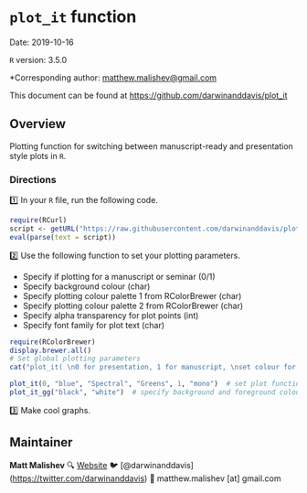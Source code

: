 <!-- This file is edited in README.Rmd -->
`plot_it` function
==================

Date: 2019-10-16

`R` version: 3.5.0

\*Corresponding author: <matthew.malishev@gmail.com>

This document can be found at <https://github.com/darwinanddavis/plot_it>

Overview
--------

Plotting function for switching between manuscript-ready and presentation style plots in `R`.

### Directions

:one: In your `R` file, run the following code.

``` r
require(RCurl)
script <- getURL("https://raw.githubusercontent.com/darwinanddavis/plot_it/master/plot_it.R", ssl.verifypeer = FALSE)
eval(parse(text = script))
```

:two: Use the following function to set your plotting parameters.

-   Specify if plotting for a manuscript or seminar (0/1)
-   Specify background colour (char)
-   Specify plotting colour palette 1 from RColorBrewer (char)
-   Specify plotting colour palette 2 from RColorBrewer (char)
-   Specify alpha transparency for plot points (int)
-   Specify font family for plot text (char)

``` r
require(RColorBrewer)
display.brewer.all()
# Set global plotting parameters
cat("plot_it( \n0 for presentation, 1 for manuscript, \nset colour for background, \nset colour palette 1. use 'display.brewer.all()', \nset colour palette 2. use 'display.brewer.all()', \nset alpha for colour transperancy, \nset font style \n)")

plot_it(0, "blue", "Spectral", "Greens", 1, "mono")  # set plot function params       
plot_it_gg("black", "white")  # specify background and foreground colours   
```

:three: Make cool graphs.

Maintainer
----------

**Matt Malishev**
:mag: [Website](https://www.researchgate.net/profile/Matt_Malishev)
:bird: \[@darwinanddavis\](<https://twitter.com/darwinanddavis>)
:email: matthew.malishev \[at\] gmail.com
